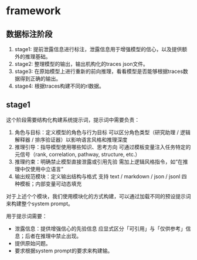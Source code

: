 # framework

## 数据标注阶段

1. stage1: 提前泄露信息进行标注，泄露信息用于增强模型的信心，以及提供额外的推理基础。
2. stage2: 整理模型的输出，输出机构化的traces json文件。
3. stage3: 在原始模型上进行重新的前向推理，看看模型是否能够根据traces数据得到正确的输出。
4. stage4: 根据traces构建不同的rl数据。

## stage1

这个阶段需要结构化构建系统提示词，提示词中需要负责：
1. 角色与目标：定义模型的角色与行为目标	可以区分角色类型（研究助理 / 逻辑解释器 / 排序验证器）以影响语言风格和推理深度
2. 推理引导：指导模型使用哪些知识、思考方向	可通过模板变量注入任务特定的元信号（rank, correlation, pathway, structure, etc.）
3. 推理约束：明确禁止模型直接泄露或引用先验	需加上逻辑风格指令，如“在推理中仅使用中立语言”
4. 输出规范模块：定义输出结构与格式	支持 text / markdown / json / jsonl 四种模板；内部变量可动态填充

对于上述个个模块，我们使用模块化的方式构建，可以通过加载不同的预设提示词来构建整个system prompt。

用于提示词需要：
- 泄露信息：提供增强信心的先验信息	应显式区分「可引用」与「仅供参考」信息；后者在推理中禁止出现。
- 提供原始问题。
- 要求根据system prompt的要求来构建输。

